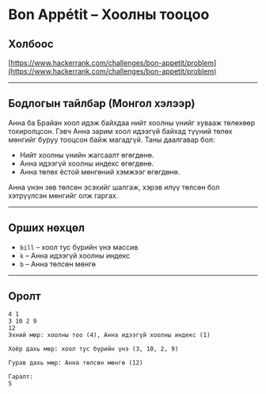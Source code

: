 # Bon Appétit – Хоолны тооцоо

## Холбоос

[https://www.hackerrank.com/challenges/bon-appetit/problem](https://www.hackerrank.com/challenges/bon-appetit/problem)

---

## Бодлогын тайлбар (Монгол хэлээр)

Анна ба Брайан хоол идэж байхдаа нийт хоолны үнийг хувааж төлөхөөр тохиролцсон. Гэвч Анна зарим хоол идээгүй байхад түүний төлөх мөнгийг буруу тооцсон байж магадгүй. Таны даалгавар бол:

- Нийт хоолны үнийн жагсаалт өгөгдөнө.
- Анна идээгүй хоолны индекс өгөгдөнө.
- Анна төлөх ёстой мөнгөний хэмжээг өгөгдөнө.

Анна үнэн зөв төлсөн эсэхийг шалгаж, хэрэв илүү төлсөн бол хэтрүүлсэн мөнгийг олж гаргах.

---

## Орших нөхцөл

- `bill` – хоол тус бүрийн үнэ массив
- `k` – Анна идээгүй хоолны индекс
- `b` – Анна төлсөн мөнгө

---

## Оролт

```plaintext
4 1
3 10 2 9
12
Эхний мөр: хоолны тоо (4), Анна идээгүй хоолны индекс (1)

Хоёр дахь мөр: хоол тус бүрийн үнэ (3, 10, 2, 9)

Гурав дахь мөр: Анна төлсөн мөнгө (12)

Гаралт:
5
